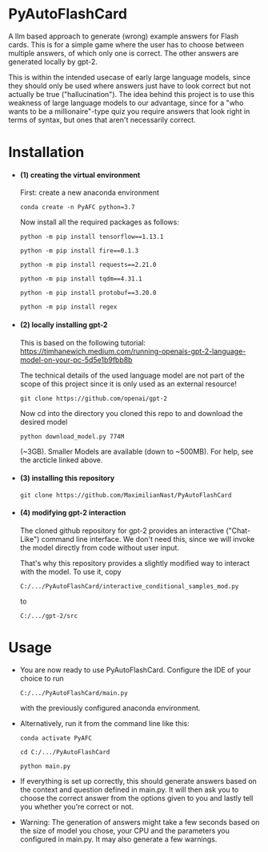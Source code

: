 # PyAutoFlashCard

A llm based approach to generate (wrong) example answers for Flash cards. This is for a simple game where the user
has to choose between multiple answers, of which only one is correct. The other answers are generated locally by gpt-2.

This is within the intended usecase of early large language models, since they should only be used where answers just
have to look correct but not actually be true ("hallucination"). The idea behind this project is to use this weakness
of large language models to our advantage, since for a "who wants to be a millionaire"-type quiz you require answers
that look right in terms of syntax, but ones that aren't necessarily correct.

# Installation

- #### (1) creating the virtual environment

    First: create a new anaconda environment

    ```
    conda create -n PyAFC python=3.7
    ```
  
    Now install all the required packages as follows:
    
    ```
    python -m pip install tensorflow==1.13.1
    ```
  
    ```
    python -m pip install fire==0.1.3
    ```
  
    ```
    python -m pip install requests==2.21.0
    ```
  
    ```
    python -m pip install tqdm==4.31.1
    ```
  
    ```
    python -m pip install protobuf==3.20.0
    ```
  
    ```
    python -m pip install regex
    ```

- #### (2) locally installing gpt-2
    
    This is based on the following tutorial:
    https://timhanewich.medium.com/running-openais-gpt-2-language-model-on-your-pc-5d5e1b9fbb8b

    The technical details of the used language model are not part of the scope of this project since it is only used
    as an external resource!
    
    ```
    git clone https://github.com/openai/gpt-2
    ```
  
    Now cd into the directory you cloned this repo to and download the desired model

    ```
    python download_model.py 774M
    ```

    (~3GB). Smaller Models are available (down to ~500MB). For help, see the arcticle linked above.

- #### (3) installing this repository

    ```
    git clone https://github.com/MaximilianNast/PyAutoFlashCard
    ```

- #### (4) modifying gpt-2 interaction

    The cloned github repository for gpt-2 provides an interactive ("Chat-Like") command line interface. We don't
    need this, since we will invoke the model directly from code without user input.

    That's why this repository provides a slightly modified way to interact with the model. To use it, copy

    ```
    C:/.../PyAutoFlashCard/interactive_conditional_samples_mod.py
    ```
  
    to

    ```
    C:/.../gpt-2/src
    ```


# Usage

- You are now ready to use PyAutoFlashCard. Configure the IDE of your choice to run

  ```
  C:/.../PyAutoFlashCard/main.py
  ```

  with the previously configured anaconda environment.


- Alternatively, run it from the command line like this:

  ```
  conda activate PyAFC
  ```
  
  ```
  cd C:/.../PyAutoFlashCard
  ```
  
  ```
  python main.py
  ```

- If everything is set up correctly, this should generate answers based on the context and question defined in main.py.
  It will then ask you to choose the correct answer from the options given to you and lastly tell you whether you're
  correct or not.

- Warning: The generation of answers might take a few seconds based on the size of model you chose, your CPU and the
  parameters you configured in main.py. It may also generate a few warnings.